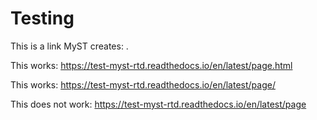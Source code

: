 # Testing

This is a link MyST creates: [](page.md).

This works: https://test-myst-rtd.readthedocs.io/en/latest/page.html

This works: https://test-myst-rtd.readthedocs.io/en/latest/page/

This does not work: https://test-myst-rtd.readthedocs.io/en/latest/page

